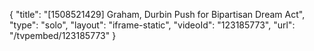 {
    "title": "[1508521429] Graham, Durbin Push for Bipartisan Dream Act",
    "type": "solo",
    "layout": "iframe-static",
    "videoId": "123185773",
    "url": "\/tvpembed\/123185773"
}